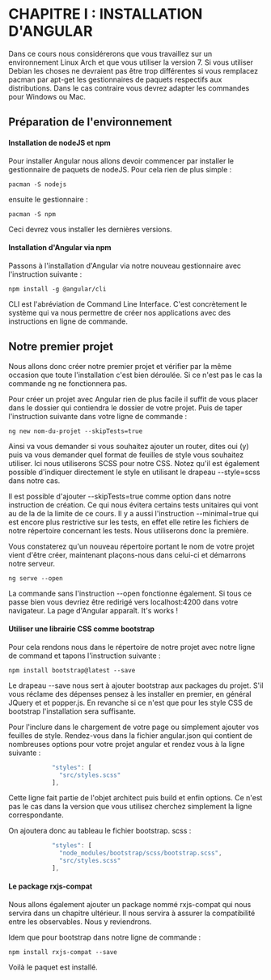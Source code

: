 # CHAPITRE I : INSTALLATION D'ANGULAR

Dans ce cours nous considérerons que vous travaillez sur un environnement Linux Arch et que vous utiliser la version 7.
Si vous utiliser Debian les choses ne devraient pas être trop différentes si vous remplacez pacman par apt-get les gestionnaires de paquets respectifs aux distributions.
Dans le cas contraire vous devrez adapter les commandes pour Windows ou Mac.


## Préparation de l'environnement

#### Installation de nodeJS et npm

Pour installer Angular nous allons devoir commencer par installer le gestionnaire de paquets de nodeJS.
Pour cela rien de plus simple :

`pacman -S nodejs`

ensuite le gestionnaire :

`pacman -S npm`

Ceci devrez vous installer les dernières versions.

#### Installation d'Angular via npm

Passons à l'installation d'Angular via notre nouveau gestionnaire avec l'instruction suivante :

`npm install -g @angular/cli`

CLI est l'abréviation de Command Line Interface. C'est concrètement le système qui va nous permettre de créer nos applications avec des instructions en ligne de commande.


## Notre premier projet

Nous allons donc créer notre premier projet et vérifier par la même occasion que toute l'installation c'est bien déroulée.
Si ce n'est pas le cas la commande ng ne fonctionnera pas.

Pour créer un projet avec Angular rien de plus facile il suffit de vous placer dans le dossier qui contiendra le dossier de votre projet.
Puis de taper l'instruction suivante dans votre ligne de commande :

`ng new nom-du-projet --skipTests=true`

Ainsi va vous demander si vous souhaitez ajouter un router, dites oui (y) puis va vous demander quel format de feuilles de style vous souhaitez utiliser.
Ici nous utiliserons SCSS pour notre CSS. Notez qu'il est également possible d'indiquer directement le style en utilisant le drapeau --style=scss dans notre cas.

Il est possible d'ajouter --skipTests=true comme option dans notre instruction de création. Ce qui nous évitera certains tests unitaires qui vont au de la de la limite de ce cours. Il y a aussi l'instruction --minimal=true qui est encore plus restrictive sur les tests, en effet elle retire les fichiers de notre répertoire concernant les tests. Nous utiliserons donc la première.

Vous constaterez qu'un nouveau répertoire portant le nom de votre projet vient d'être créer, maintenant plaçons-nous dans celui-ci et démarrons notre serveur.

`ng serve --open`

La commande sans l'instruction --open fonctionne également.
Si tous ce passe bien vous devriez être redirigé vers localhost:4200 dans votre navigateur. La page d'Angular apparaît. It's works !

#### Utiliser une librairie CSS comme bootstrap

Pour cela rendons nous dans le répertoire de notre projet avec notre ligne de command et tapons l'instruction suivante :

`npm install bootstrap@latest --save`

Le drapeau --save nous sert à ajouter bootstrap aux packages du projet.
S'il vous réclame des dépenses pensez à les installer en premier, en général JQuery et et popper.js.
En revanche si ce n'est que pour les style CSS de bootstrap l'installation sera suffisante.

Pour l'inclure dans le chargement de votre page ou simplement ajouter vos feuilles de style.
Rendez-vous dans la fichier angular.json qui contient de nombreuses options pour votre projet angular et rendez vous à la ligne suivante :


```TypeScript
            "styles": [
              "src/styles.scss"
            ],
```


Cette ligne fait partie de l'objet architect puis build et enfin options. Ce n'est pas le cas dans la version que vous utilisez cherchez simplement la ligne correspondante.

On ajoutera donc au tableau le fichier bootstrap. scss :

```TypeScript
            "styles": [
              "node_modules/bootstrap/scss/bootstrap.scss",
              "src/styles.scss"
            ],
```

 
#### Le package rxjs-compat
 
Nous allons également ajouter un package nommé rxjs-compat qui nous servira dans un chapitre ultérieur.
Il nous servira à assurer la compatibilité entre les observables. Nous y reviendrons.
 
Idem que pour bootstrap dans notre ligne de commande :
 
`npm install rxjs-compat --save`

Voilà le paquet est installé.


 
